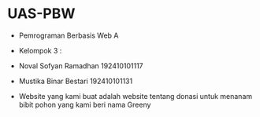 # UAS-PBW

- Pemrograman Berbasis Web A
- Kelompok 3 :
- Noval Sofyan Ramadhan 192410101117
- Mustika Binar Bestari 192410101131

- Website yang kami buat adalah website tentang donasi untuk menanam bibit pohon yang kami beri nama Greeny